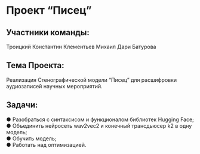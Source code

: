 # Проект “Писец”
 
## Участники команды:
Троицкий Константин
Клементьев Михаил
Дари Батурова
 

## Тема Проекта:
Реализация Стенографической модели “Писец” для расшифровки аудиозаписей научных мероприятий.
 
## Задачи:
●  Разобраться с синтаксисом и функционалом библиотек Hugging Face;\
●  Объединить нейросеть wav2vec2 и конечный трансдьюсер k2 в одну модель;\
●  Обучить модель;\
●  Работать над оптимизацией.
